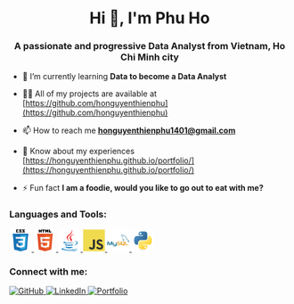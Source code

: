 <h1 align="center">Hi 👋, I'm Phu Ho</h1>
<h3 align="center">A passionate and progressive Data Analyst from Vietnam, Ho Chi Minh city</h3>

- 🌱 I’m currently learning **Data to become a Data Analyst**

- 👨‍💻 All of my projects are available at [https://github.com/honguyenthienphu](https://github.com/honguyenthienphu)

- 📫 How to reach me **honguyenthienphu1401@gmail.com**

- 📄 Know about my experiences [https://honguyenthienphu.github.io/portfolio/](https://honguyenthienphu.github.io/portfolio/)

- ⚡ Fun fact **I am a foodie, would you like to go out to eat with me?**

<h3 align="left">Languages and Tools:</h3>
<p align="left"> <a href="https://www.w3schools.com/css/" target="_blank" rel="noreferrer"> <img src="https://raw.githubusercontent.com/devicons/devicon/master/icons/css3/css3-original-wordmark.svg" alt="css3" width="40" height="40"/> </a> <a href="https://www.w3.org/html/" target="_blank" rel="noreferrer"> <img src="https://raw.githubusercontent.com/devicons/devicon/master/icons/html5/html5-original-wordmark.svg" alt="html5" width="40" height="40"/> </a> <a href="https://www.java.com" target="_blank" rel="noreferrer"> <img src="https://raw.githubusercontent.com/devicons/devicon/master/icons/java/java-original.svg" alt="java" width="40" height="40"/> </a> <a href="https://developer.mozilla.org/en-US/docs/Web/JavaScript" target="_blank" rel="noreferrer"> <img src="https://raw.githubusercontent.com/devicons/devicon/master/icons/javascript/javascript-original.svg" alt="javascript" width="40" height="40"/> </a> <a href="https://www.mysql.com/" target="_blank" rel="noreferrer"> <img src="https://raw.githubusercontent.com/devicons/devicon/master/icons/mysql/mysql-original-wordmark.svg" alt="mysql" width="40" height="40"/> </a> <a href="https://www.python.org" target="_blank" rel="noreferrer"> <img src="https://raw.githubusercontent.com/devicons/devicon/master/icons/python/python-original.svg" alt="python" width="40" height="40"/> </a> </p>

<h3>Connect with me:</h3>
<p align="left">
    <a href="https://github.com/honguyenthienphu" target="_blank">
        <img src="https://img.shields.io/badge/GitHub-100000?style=for-the-badge&logo=github&logoColor=white" alt="GitHub">
    </a>
    <a href="https://www.linkedin.com/in/honguyenthienphu/">
        <img src="https://img.shields.io/badge/LinkedIn-0077B5?style=for-the-badge&logo=linkedin&logoColor=white" alt="LinkedIn">
    </a>
    <a href="https://khanhbao8695.github.io/baotheanalyst.github.io/">
        <img src="https://img.shields.io/badge/Portfolio-A6CE39?style=for-the-badge&logo=About.me&logoColor=white" alt="Portfolio">
    </a>
</p>
